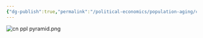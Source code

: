 ```yaml
---
{"dg-publish":true,"permalink":"/political-economics/population-aging/china-py/","dgPassFrontmatter":true}
---
```


![cn ppl pyramid.png](/img/user/Doc%20and%20Pic/Pics/cn%20ppl%20pyramid.png)